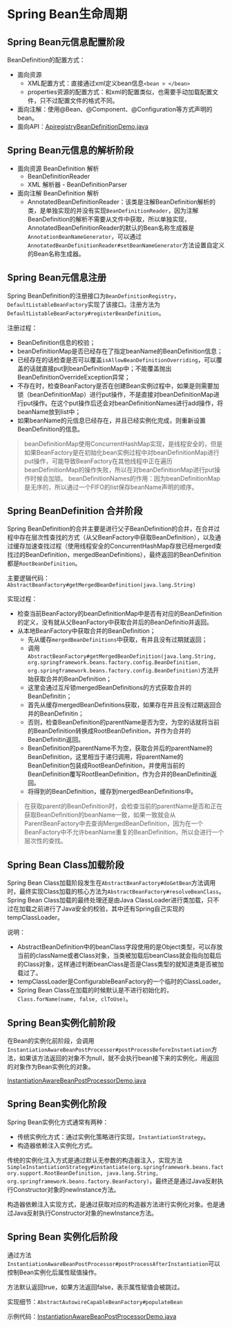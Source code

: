 # Spring Bean生命周期

## Spring Bean元信息配置阶段

BeanDefinition的配置方式：

* 面向资源
  * XML配置方式：直接通过xml定义bean信息`<bean > </bean>`
  * properties资源的配置方式：和xml的配置类似，也需要手动加载配置文件，只不过配置文件的格式不同。
* 面向注解：使用@Bean、@Component、@Configuration等方式声明的bean。
* 面向API：[ApiregistryBeanDefinitionDemo.java](https://github.com/wkk1994/spring-ioc-learn/blob/master/spring-bean/src/main/java/com/wkk/learn/spring/ioc/bean/definition/ApiregistryBeanDefinitionDemo.java)

## Spring Bean元信息的解析阶段

* 面向资源 BeanDefinition 解析
  * BeanDefinitionReader
  * XML 解析器 - BeanDefinitionParser
* 面向注解 BeanDefinition 解析
  * AnnotatedBeanDefinitionReader：该类是注解BeanDefinition解析的类，是单独实现的并没有实现`BeanDefinitionReader`，因为注解BeanDefinition的解析不需要从文件中获取，所以单独实现，AnnotatedBeanDefinitionReader的默认的Bean名称生成器是`AnnotationBeanNameGenerator`，可以通过`AnnotatedBeanDefinitionReader#setBeanNameGenerator`方法设置自定义的Bean名称生成器。

## Spring Bean元信息注册

Spring BeanDefinition的注册接口为`BeanDefinitionRegistry`，`DefaultListableBeanFactory`实现了该接口。注册方法为`DefaultListableBeanFactory#registerBeanDefinition`。

注册过程：

* BeanDefinition信息的校验；
* beanDefinitionMap是否已经存在了指定beanName的BeanDefinition信息；
* 已经存在的话检查是否可以覆盖`isAllowBeanDefinitionOverriding`，可以覆盖的话就直接put到beanDefinitionMap中；不能覆盖抛出BeanDefinitionOverrideException异常；
* 不存在时，检查BeanFactory是否在创建Bean实例过程中，如果是则需要加锁（beanDefinitionMap）进行put操作，不是直接对beanDefinitionMap进行put操作。在这个put操作后还会对beanDefinitionNames进行add操作，将beanName放到list中；
* 如果beanName的元信息已经存在，并且已经实例化完成，则重新设置BeanDefinition的信息。

> beanDefinitionMap使用ConcurrentHashMap实现，是线程安全的，但是如果BeanFactory是在初始化bean实例过程中对beanDefinitionMap进行put操作，可能导致BeanFactory在其他线程中正在遍历beanDefinitionMap的操作失败，所以在对beanDefinitionMap进行put操作时候会加锁。
> beanDefinitionNames的作用：因为beanDefinitionMap是无序的，所以通过一个FIFO的list保存beanName声明的顺序。

## Spring BeanDefinition 合并阶段

Spring BeanDefinition的合并主要是进行父子BeanDefinition的合并，在合并过程中存在层次性查找的方式（从父BeanFactory中获取BeanDefinition），以及通过缓存加速查找过程（使用线程安全的ConcurrentHashMap存放已经merged查找过的BeanDefinition，mergedBeanDefinitions），最终返回的BeanDefinition都是`RootBeanDefinition`。

主要逻辑代码：`AbstractBeanFactory#getMergedBeanDefinition(java.lang.String)`

实现过程：

* 检查当前BeanFactory的beanDefinitionMap中是否有对应的BeanDefinition的定义，没有就从父BeanFactory中获取合并后的BeanDefinitio并返回。
* 从本地BeanFactory中获取合并的BeanDefinition；
  * 先从缓存`mergedBeanDefinitions`中获取，有并且没有过期就返回；
  * 调用`AbstractBeanFactory#getMergedBeanDefinition(java.lang.String, org.springframework.beans.factory.config.BeanDefinition, org.springframework.beans.factory.config.BeanDefinition)`方法开始获取合并的BeanDefinition；
  * 这里会通过互斥锁mergedBeanDefinitions的方式获取合并的BeanDefinitin；
  * 首先从缓存mergedBeanDefinitions获取，如果存在并且没有过期返回合并的BeanDefinitin；
  * 否则，检查BeanDefinition的parentName是否为空，为空的话就将当前的BeanDefinition转换成RootBeanDefinition，并作为合并的BeanDefinitin返回。
  * BeanDefinition的parentName不为空，获取合并后的parentName的BeanDefinition，这里相当于递归调用，将parentName的BeanDefinition包装成RootBeanDefinition，并使用当前的BeanDefinition覆写RootBeanDefinition，作为合并的BeanDefinitin返回。
  * 将得到的BeanDefinition，缓存到mergedBeanDefinitions中。

> 在获取parent的BeanDefinition时，会检查当前的parentName是否和正在获取BeanDefinition的beanName一致，如果一致就会从ParentBeanFactory中去查询MergedBeanDefinition，因为在一个BeanFactory中不允许beanName重复的BeanDefinition，所以会进行一个层次性的查找。

## Spring Bean Class加载阶段

Spring Bean Class加载阶段发生在`AbstractBeanFactory#doGetBean`方法调用时，最终实现Class加载的核心方法为`AbstractBeanFactory#resolveBeanClass`。Spring Bean Class加载的最终处理还是由Java ClassLoader进行类加载，只不过在加载之前进行了Java安全的校验，其中还有Spring自己实现的tempClassLoader。

说明：

* AbstractBeanDefinition中的beanClass字段使用的是Object类型，可以存放当前的className或者Class对象，当类被加载后beanClass就会指向加载后的Class对象，这样通过判断beanClass是否是Class类型的就知道类是否被加载过了。
* tempClassLoader是ConfigurableBeanFactory的一个临时的ClassLoader。
* Spring Bean Class在加载的时候默认是不进行初始化的，`Class.forName(name, false, clToUse)`。

## Spring Bean实例化前阶段

在Bean的实例化前阶段，会调用`InstantiationAwareBeanPostProcessor#postProcessBeforeInstantiation`方法，如果该方法返回的对象不为null，就不会执行bean接下来的实例化，用返回的对象作为Bean实例化的对象。

[InstantiationAwareBeanPostProcessorDemo.java](https://github.com/wkk1994/spring-ioc-learn/blob/master/spring-bean/src/main/java/com/wkk/learn/spring/ioc/bean/cyclelife/InstantiationAwareBeanPostProcessorDemo.java)

## Spring Bean实例化阶段

Spring Bean实例化方式通常有两种：

* 传统实例化方式：通过实例化策略进行实现，`InstantiationStrategy`。
* 构造器依赖注入实例化方式。

传统的实例化注入方式是通过默认无参数的构造器注入，实现方法`SimpleInstantiationStrategy#instantiate(org.springframework.beans.factory.support.RootBeanDefinition, java.lang.String, org.springframework.beans.factory.BeanFactory)`，最终还是通过Java反射执行Constructor对象的newInstance方法。

构造器依赖注入实现方式，是通过获取对应的构造器方法进行实例化对象。也是通过Java反射执行Constructor对象的newInstance方法。

## Spring Bean 实例化后阶段

通过方法`InstantiationAwareBeanPostProcessor#postProcessAfterInstantiation`可以控制Bean实例化后属性赋值操作。

方法默认返回true，如果方法返回false，表示属性赋值会被跳过。

实现细节：`AbstractAutowireCapableBeanFactory#populateBean`

示例代码：[InstantiationAwareBeanPostProcessorDemo.java](https://github.com/wkk1994/spring-ioc-learn/blob/master/spring-bean/src/main/java/com/wkk/learn/spring/ioc/bean/cyclelife/InstantiationAwareBeanPostProcessorDemo.java)
